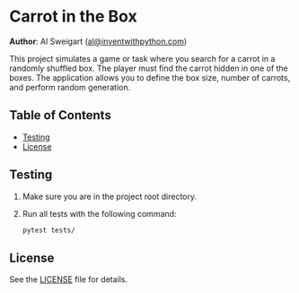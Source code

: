 # Carrot in the Box
**Author**: Al Sweigart (al@inventwithpython.com)

This project simulates a game or task where you search for a carrot in a randomly shuffled box. The player must find the carrot hidden in one of the boxes. The application allows you to define the box size, number of carrots, and perform random generation.

## Table of Contents
- [Testing](#testing)
- [License](#license)

## Testing 
1. Make sure you are in the project root directory.
2. Run all tests with the following command:

   ```bash
   pytest tests/

## License
See the [LICENSE](LICENSE) file for details.
